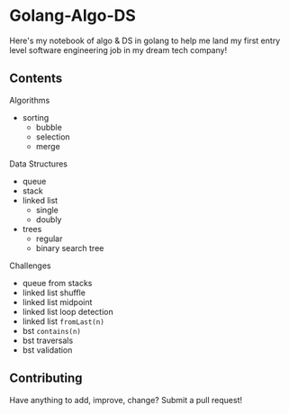 # Golang-Algo-DS

Here's my notebook of algo & DS in golang to help me land my first entry level software engineering job in my dream tech company!

## Contents

Algorithms
- sorting
  - bubble
  - selection
  - merge

Data Structures
- queue
- stack
- linked list
  - single
  - doubly
- trees
  - regular
  - binary search tree

Challenges
- queue from stacks
- linked list shuffle
- linked list midpoint
- linked list loop detection
- linked list `fromLast(n)`
- bst `contains(n)`
- bst traversals
- bst validation

## Contributing

Have anything to add, improve, change? Submit a pull request!
